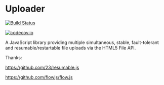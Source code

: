 # Uploader

[![Build Status](https://travis-ci.org/dolymood/Uploader.svg)](https://travis-ci.org/dolymood/Uploader)

[![codecov.io](http://codecov.io/github/dolymood/Uploader/coverage.svg?branch=master)](http://codecov.io/github/dolymood/Uploader?branch=master)

A JavaScript library providing multiple simultaneous, stable, fault-tolerant and resumable/restartable file uploads via the HTML5 File API.

Thanks:

https://github.com/23/resumable.js

https://github.com/flowjs/flow.js
